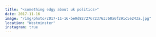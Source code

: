 ```yaml
---
title: "<something edgy about uk politics>"
date: 2017-11-16
image: "/img/photo/2017-11-16-be9d827276723763360a6f291c5e243a.jpg"
location: "Westminster"
instagram: true
---
```


![<something edgy about uk politics>](/img/photo/2017-11-16-be9d827276723763360a6f291c5e243a.jpg)

